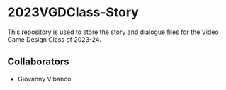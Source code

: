 # 2023VGDClass-Story
This repository is used to store the story and dialogue files for the Video Game Design Class of 2023-24.

## Collaborators
- Giovanny Vibanco